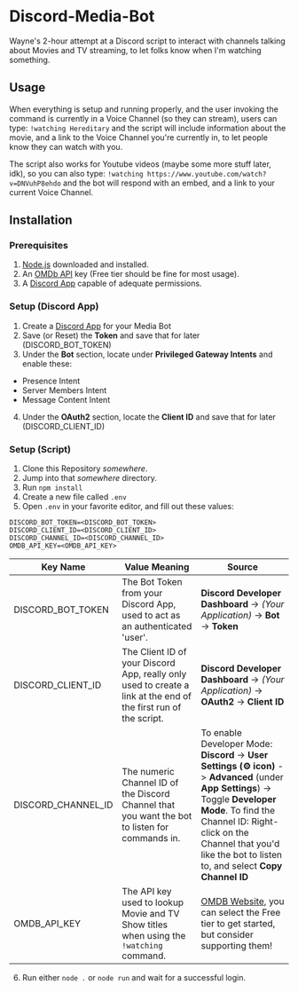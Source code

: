 # Discord-Media-Bot
Wayne's 2-hour attempt at a Discord script to interact with channels talking about Movies and TV streaming, to let folks know when I'm watching something.

## Usage

When everything is setup and running properly, and the user invoking the command is currently in a Voice Channel (so they can stream), users can type:
`!watching Hereditary` and the script will include information about the movie, and a link to the Voice Channel you're currently in, to let people know they can watch with you.

The script also works for Youtube videos (maybe some more stuff later, idk), so you can also type:
`!watching https://www.youtube.com/watch?v=DNVuhP8ehdo` and the bot will respond with an embed, and a link to your current Voice Channel.

## Installation

### Prerequisites

1. [Node.js](https://nodejs.org/en/download) downloaded and installed.
2. An [OMDb API](https://www.omdbapi.com/apikey.aspx) key (Free tier should be fine for most usage). 
3. A [Discord App](https://discord.com/developers/applications) capable of adequate permissions.

### Setup (Discord App)

1. Create a [Discord App](https://discord.com/developers/applications) for your Media Bot
2. Save (or Reset) the **Token** and save that for later (DISCORD_BOT_TOKEN)
3. Under the **Bot** section, locate under **Privileged Gateway Intents** and enable these:
 - Presence Intent
 - Server Members Intent
 - Message Content Intent
4. Under the **OAuth2** section, locate the **Client ID** and save that for later (DISCORD_CLIENT_ID)

### Setup (Script)

1. Clone this Repository _somewhere_.
2. Jump into that _somewhere_ directory.
3. Run `npm install`
4. Create a new file called `.env`
5. Open `.env` in your favorite editor, and fill out these values:
```
DISCORD_BOT_TOKEN=<DISCORD_BOT_TOKEN>
DISCORD_CLIENT_ID=<DISCORD_CLIENT_ID>
DISCORD_CHANNEL_ID=<DISCORD_CHANNEL_ID>
OMDB_API_KEY=<OMDB_API_KEY>
```
| Key Name | Value Meaning | Source |
|---|---|---|
| DISCORD_BOT_TOKEN | The Bot Token from your Discord App, used to act as an authenticated 'user'.| **Discord Developer Dashboard** -> _(Your Application)_ -> **Bot** -> **Token** |
| DISCORD_CLIENT_ID | The Client ID of your Discord App, really only used to create a link at the end of the first run of the script. | **Discord Developer Dashboard** -> _(Your Application)_ -> **OAuth2** -> **Client ID** |
| DISCORD_CHANNEL_ID | The numeric Channel ID of the Discord Channel that you want the bot to listen for commands in. | To enable Developer Mode: **Discord** -> **User Settings (⚙️ icon)** -> **Advanced** (under **App Settings**) -> Toggle **Developer Mode**. To find the Channel ID: Right-click on the Channel that you'd like the bot to listen to, and select **Copy Channel ID** |
| OMDB_API_KEY | The API key used to lookup Movie and TV Show titles when using the `!watching` command. | [OMDB Website](https://www.omdbapi.com/apikey.aspx), you can select the Free tier to get started, but consider supporting them! |
6. Run either `node .` or `node run` and wait for a successful login.